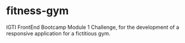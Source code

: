 # fitness-gym
IGTI FrontEnd Bootcamp Module 1 Challenge, for the development of a responsive application for a fictitious gym.
